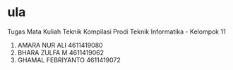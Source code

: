# ula
Tugas Mata Kuliah Teknik Kompilasi
Prodi Teknik Informatika - Kelompok 11

1. AMARA NUR ALI        4611419080
2. BHARA ZULFA M        4611419062
3. GHAMAL FEBRIYANTO    4611419072
